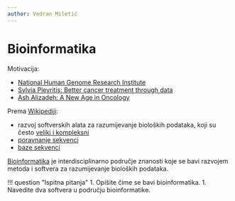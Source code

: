 ```yaml
---
author: Vedran Miletić
---
```


# Bioinformatika

Motivacija:

- [National Human Genome Research Institute](https://www.genome.gov/)
- [Sylvia Plevritis: Better cancer treatment through data](https://engineering.stanford.edu/news/ash-alizadeh-new-age-oncology)
- [Ash Alizadeh: A New Age in Oncology](https://engineering.stanford.edu/news/sylvia-plevritis-better-cancer-treatment-through-data)

Prema [Wikipediji](https://en.wikipedia.org/wiki/Bioinformatics):

- razvoj softverskih alata za razumijevanje bioloških podataka, koji su često [veliki i kompleksni](https://en.wikipedia.org/wiki/Big_data)
- [poravnanje sekvenci](https://en.wikipedia.org/wiki/Sequence_alignment)
- [baze sekvenci](https://en.wikipedia.org/wiki/Sequence_database)

[Bioinformatika](https://en.wikipedia.org/wiki/Bioinformatics) je interdisciplinarno područje znanosti koje se bavi razvojem metoda i softvera za razumijevanje bioloških podataka.

!!! question "Ispitna pitanja"
    1. Opišite čime se bavi bioinformatika.
    1. Navedite dva softvera u području bioinformatike.

